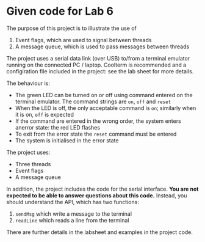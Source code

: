 # Given code for Lab 6

The purpose of this project is to illustrate the use of 
 1. Event flags, which are used to signal between threads
 2. A message queue, which is used to pass messages between threads 

The project uses a serial data link (over USB) to/from a terminal emulator running on the
connected PC / laptop. Coolterm is recommended and a configiration file included in the project: 
see the lab sheet for more details.

The behaviour is: 
  * The green LED can be turned on or off using command entered on the terminal
    emulator. The command strings are `on`, `off` and `reset`
  * When the LED is off, the only acceptable command is `on`; similarly when it is on, `off` is expected
  * If the command are entered in the wrong order, the system enters anerror state: the red LED flashes
  * To exit from the error state the `reset` command must be entered
  * The system is initialised in the error state

The project uses:
 * Three threads
 * Event flags
 * A message queue
 
In addition, the project includes the code for the serial interface. **You are not expected to be able to answer 
questions about this code.** Instead, you should understand the API, which has two functions:
   1. `sendMsg` which write a message to the terminal
   2. `readLine` which reads a line from the terminal
 
There are further details in the labsheet and examples in the project code. 
